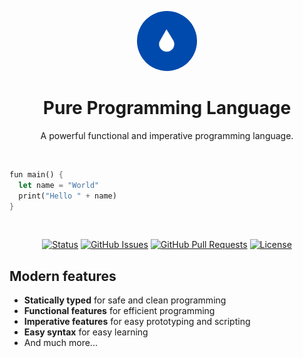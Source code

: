 <p align="center">
  <a href="" rel="noopener">
 <img height=96px style="border-radius: 500px" src="assets/logo.png" alt="Project logo"></a>
</p>

<h1 align="center">Pure Programming Language</h1>
<p align="center">
A powerful functional and imperative programming language.
</p> 
<br />

```rs
fun main() {
  let name = "World"
  print("Hello " + name)
}
```
<br />

<div align="center">

[![Status](https://img.shields.io/badge/status-active-success.svg)]()
[![GitHub Issues](https://img.shields.io/github/issues/thomasvergne/pure.svg)](https://github.com/thomasvergne/pure/issues)
[![GitHub Pull Requests](https://img.shields.io/github/issues-pr/thomasvergne/pure.svg)](https://github.com/thomasvergne/pure/pulls)
[![License](https://img.shields.io/badge/license-MIT-blue.svg)](/LICENSE)
</div>

## Modern features
- **Statically typed** for safe and clean programming
- **Functional features** for efficient programming
- **Imperative features** for easy prototyping and scripting
- **Easy syntax** for easy learning
- And much more...